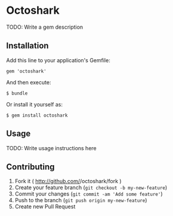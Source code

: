 # Octoshark

TODO: Write a gem description

## Installation

Add this line to your application's Gemfile:

    gem 'octoshark'

And then execute:

    $ bundle

Or install it yourself as:

    $ gem install octoshark

## Usage

TODO: Write usage instructions here

## Contributing

1. Fork it ( http://github.com/<my-github-username>/octoshark/fork )
2. Create your feature branch (`git checkout -b my-new-feature`)
3. Commit your changes (`git commit -am 'Add some feature'`)
4. Push to the branch (`git push origin my-new-feature`)
5. Create new Pull Request
